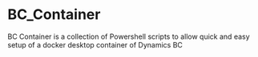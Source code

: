 # BC_Container
BC Container is a collection of Powershell scripts to allow quick and easy setup of a docker desktop container of Dynamics BC

